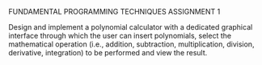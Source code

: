 FUNDAMENTAL PROGRAMMING TECHNIQUES
ASSIGNMENT 1

Design and implement a polynomial calculator with a dedicated graphical interface through which
the user can insert polynomials, select the mathematical operation (i.e., addition, subtraction,
multiplication, division, derivative, integration) to be performed and view the result.
